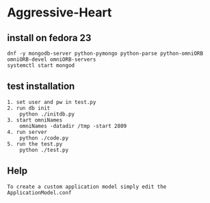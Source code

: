 # Aggressive-Heart

## install on fedora 23
    dnf -y mongodb-server python-pymongo python-parse python-omniORB omniORB-devel omniORB-servers
    systemctl start mongod

## test installation
    1. set user and pw in test.py
    2. run db init
        python ./initdb.py
    3. start omniNames
        omniNames -datadir /tmp -start 2809
    4. run server
        python ./code.py
    5. run the test.py
        python ./test.py

## Help
    To create a custom application model simply edit the ApplicationModel.conf
